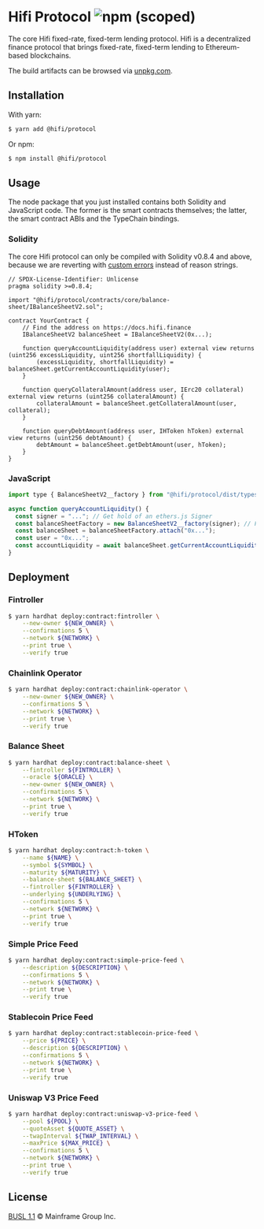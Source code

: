 # Hifi Protocol ![npm (scoped)](https://img.shields.io/npm/v/@hifi/protocol)

The core Hifi fixed-rate, fixed-term lending protocol. Hifi is a decentralized finance protocol that brings fixed-rate, fixed-term lending to Ethereum-based blockchains.

The build artifacts can be browsed via [unpkg.com](https://unpkg.com/browse/@hifi/protocol@latest/).

## Installation

With yarn:

```bash
$ yarn add @hifi/protocol
```

Or npm:

```bash
$ npm install @hifi/protocol
```

## Usage

The node package that you just installed contains both Solidity and JavaScript code. The former is the smart contracts
themselves; the latter, the smart contract ABIs and the TypeChain bindings.

### Solidity

The core Hifi protocol can only be compiled with Solidity v0.8.4 and above, because we are reverting with [custom
errors](https://blog.soliditylang.org/2021/04/21/custom-errors/) instead of reason strings.

```solidity
// SPDX-License-Identifier: Unlicense
pragma solidity >=0.8.4;

import "@hifi/protocol/contracts/core/balance-sheet/IBalanceSheetV2.sol";

contract YourContract {
    // Find the address on https://docs.hifi.finance
    IBalanceSheetV2 balanceSheet = IBalanceSheetV2(0x...);

    function queryAccountLiquidity(address user) external view returns (uint256 excessLiquidity, uint256 shortfallLiquidity) {
        (excessLiquidity, shortfallLiquidity) = balanceSheet.getCurrentAccountLiquidity(user);
    }

    function queryCollateralAmount(address user, IErc20 collateral) external view returns (uint256 collateralAmount) {
        collateralAmount = balanceSheet.getCollateralAmount(user, collateral);
    }

    function queryDebtAmount(address user, IHToken hToken) external view returns (uint256 debtAmount) {
        debtAmount = balanceSheet.getDebtAmount(user, hToken);
    }
}
```

### JavaScript

```javascript
import type { BalanceSheetV2__factory } from "@hifi/protocol/dist/types/factories/contracts/core/balance-sheet/BalanceSheetV2__factory";

async function queryAccountLiquidity() {
  const signer = "..."; // Get hold of an ethers.js Signer
  const balanceSheetFactory = new BalanceSheetV2__factory(signer); // Find the address on https://docs.hifi.finance
  const balanceSheet = balanceSheetFactory.attach("0x...");
  const user = "0x...";
  const accountLiquidity = await balanceSheet.getCurrentAccountLiquidity(user);
}
```

## Deployment

### Fintroller

```bash
$ yarn hardhat deploy:contract:fintroller \
    --new-owner ${NEW_OWNER} \
    --confirmations 5 \
    --network ${NETWORK} \
    --print true \
    --verify true
```

### Chainlink Operator

```bash
$ yarn hardhat deploy:contract:chainlink-operator \
    --new-owner ${NEW_OWNER} \
    --confirmations 5 \
    --network ${NETWORK} \
    --print true \
    --verify true
```

### Balance Sheet

```bash
$ yarn hardhat deploy:contract:balance-sheet \
    --fintroller ${FINTROLLER} \
    --oracle ${ORACLE} \
    --new-owner ${NEW_OWNER} \
    --confirmations 5 \
    --network ${NETWORK} \
    --print true \
    --verify true
```

### HToken

```bash
$ yarn hardhat deploy:contract:h-token \
    --name ${NAME} \
    --symbol ${SYMBOL} \
    --maturity ${MATURITY} \
    --balance-sheet ${BALANCE_SHEET} \
    --fintroller ${FINTROLLER} \
    --underlying ${UNDERLYING} \
    --confirmations 5 \
    --network ${NETWORK} \
    --print true \
    --verify true
```

### Simple Price Feed

```bash
$ yarn hardhat deploy:contract:simple-price-feed \
    --description ${DESCRIPTION} \
    --confirmations 5 \
    --network ${NETWORK} \
    --print true \
    --verify true
```

### Stablecoin Price Feed

```bash
$ yarn hardhat deploy:contract:stablecoin-price-feed \
    --price ${PRICE} \
    --description ${DESCRIPTION} \
    --confirmations 5 \
    --network ${NETWORK} \
    --print true \
    --verify true
```

### Uniswap V3 Price Feed

```bash
$ yarn hardhat deploy:contract:uniswap-v3-price-feed \
    --pool ${POOL} \
    --quoteAsset ${QUOTE_ASSET} \
    --twapInterval ${TWAP_INTERVAL} \
    --maxPrice ${MAX_PRICE} \
    --confirmations 5 \
    --network ${NETWORK} \
    --print true \
    --verify true
```

## License

[BUSL 1.1](./LICENSE.md) © Mainframe Group Inc.
